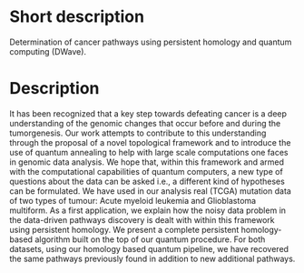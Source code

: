 # Short description
Determination of cancer pathways using persistent homology and quantum computing (DWave).

# Description 
It has been recognized that a key step towards defeating cancer is a deep understanding of the genomic  changes that occur before and during the tumorgenesis.  Our work attempts to contribute to this understanding through the proposal of a novel topological framework and to introduce the use of quantum annealing to help with large scale computations one faces 
in genomic data analysis.  We hope that, within this framework and armed with the computational capabilities of quantum computers, a new type of questions about the data can be asked i.e., a different kind of hypotheses can be formulated. We have
used in our analysis real (TCGA) mutation data of two types of tumour:  Acute myeloid leukemia and Glioblastoma multiform.   As a first application, we  explain how the noisy data problem in the data-driven pathways discovery is dealt with within this framework using  persistent homology. We present a complete persistent homology-based algorithm built on the top of our quantum procedure.  For both datasets, using our  homology based  quantum pipeline, we have recovered the same pathways previously found in addition to new additional pathways. 
